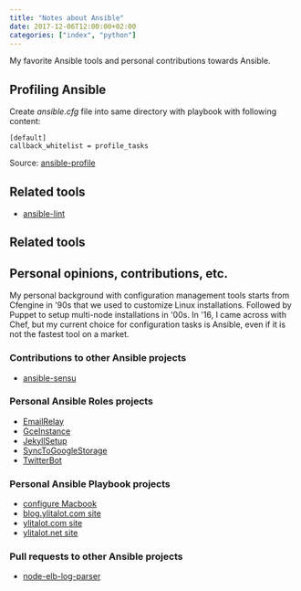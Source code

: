 ```yaml
---
title: "Notes about Ansible"
date: 2017-12-06T12:00:00+02:00
categories: ["index", "python"]
---
```

My favorite Ansible tools and personal contributions towards Ansible.
<!--more-->

## Profiling Ansible

Create _ansible.cfg_ file into same directory with playbook with following content:
```
[default]
callback_whitelist = profile_tasks
```

Source: [ansible-profile](https://github.com/jlafon/ansible-profile)

## Related tools
- [ansible-lint](https://github.com/willthames/ansible-lint)

## Related tools

## Personal opinions, contributions, etc.
My personal background with configuration management tools starts from Cfengine in '90s that we used to customize Linux installations. Followed by Puppet to setup multi-node installations in '00s. In '16, I came across with Chef, but my current choice for configuration tasks is Ansible, even if it is not the fastest tool on a market.

### Contributions to other Ansible projects
- [ansible-sensu](https://github.com/sensu/sensu-ansible/pulls?utf8=%E2%9C%93&q=is%3Apr+jylitalo)

### Personal Ansible Roles projects
- [EmailRelay](https://github.com/jylitalo/EmailRelay)
- [GceInstance](https://github.com/jylitalo/GceInstance)
- [JekyllSetup](https://github.com/jylitalo/JekyllSetup)
- [SyncToGoogleStorage](https://github.com/jylitalo/SyncToGoogleStorage)
- [TwitterBot](https://github.com/jylitalo/TwitterBot)

### Personal Ansible Playbook projects
- [configure Macbook](https://github.com/jylitalo/configs)
- [blog.ylitalot.com site](https://github.com/jylitalo/blog.ylitalot.com-site)
- [ylitalot.com site](https://github.com/jylitalo/ylitalot.com-site)
- [ylitalot.net site](https://github.com/jylitalo/ylitalot.net-site)

### Pull requests to other Ansible projects
- [node-elb-log-parser](https://github.com/toshihirock/node-elb-log-parser/pull/2)
